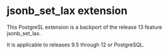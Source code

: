 jsonb_set_lax extension
=======================

This PostgreSL extension is a backport of the release 13 feature jsonb_set_lax.

It is applicable to releases 9.5 through 12 or PostgreSQL.

